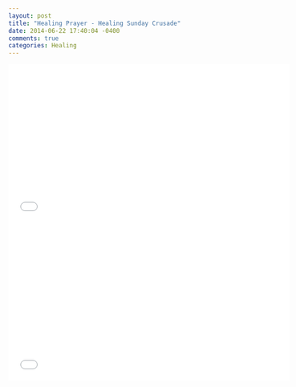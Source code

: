 ```yaml
---
layout: post
title: "Healing Prayer - Healing Sunday Crusade"
date: 2014-06-22 17:40:04 -0400
comments: true
categories: Healing
---
```


<iframe width="560" height="315" src="//www.youtube.com/embed/Q31SPaJ_Dgs" frameborder="0" allowfullscreen></iframe>

<iframe width="560" height="315" src="//www.youtube.com/embed/WBmmWix3YVE" frameborder="0" allowfullscreen></iframe>
